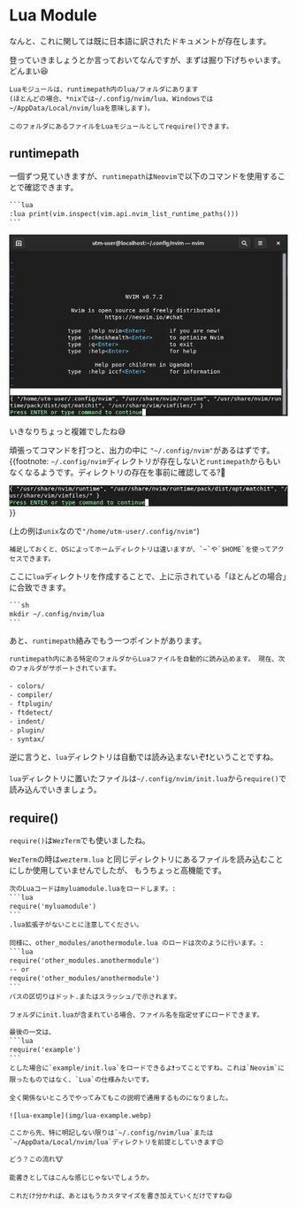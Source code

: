# Lua Module
なんと、これに関しては既に日本語に訳されたドキュメントが存在します。

登っていきましょうとか言っておいてなんですが、まずは掘り下げちゃいます。どんまい😆

```admonish info title="[モジュール](https://github.com/willelz/nvim-lua-guide-ja/blob/master/README.ja.md#モジュール)"
Luaモジュールは、runtimepath内のlua/フォルダにあります
(ほとんどの場合、*nixでは~/.config/nvim/lua、Windowsでは~/AppData/Local/nvim/luaを意味します)。

このフォルダにあるファイルをLuaモジュールとしてrequire()できます。
```

## runtimepath
一個ずつ見ていきますが、`runtimepath`は`Neovim`で以下のコマンドを使用することで確認できます。

~~~admonish quote title="runtimepathを確認"
```lua
:lua print(vim.inspect(vim.api.nvim_list_runtime_paths()))
```
~~~

![config-create](img/config-create.webp)

いきなりちょっと複雑でしたね😅

頑張ってコマンドを打つと、出力の中に `"~/.config/nvim"`があるはずです。
{{footnote:
`~/.config/nvim`ディレクトリが存在しないと`runtimepath`からもいなくなるようです。ディレクトリの存在を事前に確認してる?🤔

![config-not](img/config-not.webp)
}}

(上の例は`unix`なので`"/home/utm-user/.config/nvim"`)

```admonish note
補足しておくと、OSによってホームディレクトリは違いますが、`~`や`$HOME`を使ってアクセスできます。
```

ここに`lua`ディレクトリを作成することで、上に示されている「ほとんどの場合」に合致できます。

~~~admonish quote title="luaディレクトリを作る"
```sh
mkdir ~/.config/nvim/lua
```
~~~

あと、`runtimepath`絡みでもう一つポイントがあります。

~~~admonish info title="[Runtime files](https://github.com/willelz/nvim-lua-guide-ja/blob/master/README.ja.md#runtime-files)"
runtimepath内にある特定のフォルダからLuaファイルを自動的に読み込めます。 現在、次のフォルダがサポートされています。

- colors/
- compiler/
- ftplugin/
- ftdetect/
- indent/
- plugin/
- syntax/
~~~

逆に言うと、`lua`ディレクトリは自動では読み込まないぞ❗ということですね。

`lua`ディレクトリに置いたファイルは`~/.config/nvim/init.lua`から`require()`で読み込んでいきましょう。

## require()

`require()`は`WezTerm`でも使いましたね。

`WezTerm`の時は`wezterm.lua` と同じディレクトリにあるファイルを読み込むことにしか使用していませんでしたが、
もうちょっと高機能です。

~~~admonish info title="[モジュール](https://github.com/willelz/nvim-lua-guide-ja/blob/master/README.ja.md#モジュール)"
次のLuaコードはmyluamodule.luaをロードします。:
```lua
require('myluamodule')
```
.lua拡張子がないことに注意してください。

同様に、other_modules/anothermodule.lua のロードは次のように行います。:
```lua
require('other_modules.anothermodule')
-- or
require('other_modules/anothermodule')
```
パスの区切りはドット.またはスラッシュ/で示されます。

フォルダにinit.luaが含まれている場合、ファイル名を指定せずにロードできます。
~~~

~~~admonish tip
最後の一文は、
```lua
require('example') 
```
とした場合に`example/init.lua`をロードできるよ❗ってことですね。これは`Neovim`に限ったものではなく、`Lua`の仕様みたいです。

全く関係ないところでやってみてもこの説明で通用するものになりました。

![lua-example](img/lua-example.webp)
~~~

```admonish note
ここから先、特に明記しない限りは`~/.config/nvim/lua`または`~/AppData/Local/nvim/lua`ディレクトリを前提としていきます😌
```

```admonish success
どう？この流れ🐮

能書きとしてはこんな感じじゃないでしょうか。

これだけ分かれば、あとはもうカスタマイズを書き加えていくだけですね😄
```
